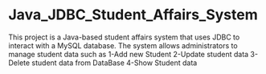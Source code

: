 # Java_JDBC_Student_Affairs_System

This project is a Java-based student affairs system that uses JDBC to interact with a MySQL database. The system allows administrators to
manage student data such as
1-Add new Student
2-Update student data
3-Delete student data from DataBase
4-Show Student data
